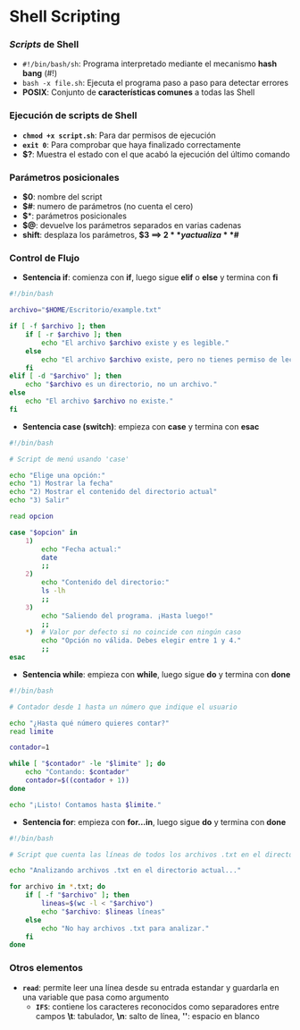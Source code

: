 # Shell Scripting

### *Scripts* de Shell
- ``#!/bin/bash/sh``: Programa interpretado mediante el mecanismo **hash bang** (#!)
- ``bash -x file.sh``: Ejecuta el programa paso a paso para detectar errores
- **POSIX**: Conjunto de **características comunes** a todas las Shell

### Ejecución de scripts de Shell
- **``chmod +x script.sh``**: Para dar permisos de ejecución
- **``exit 0``**: Para comprobar que haya finalizado correctamente
- **$?**: Muestra el estado con el que acabó la ejecución del último comando

### Parámetros posicionales
- **$0**: nombre del script
- **$#**: numero de parámetros (no cuenta el cero)
- **$***: parámetros posicionales
- **$@**: devuelve los parámetros separados en varias cadenas
- **shift**: desplaza los parámetros, **$3 ==> $2** y actualiza **$#**

### Control de Flujo
- **Sentencia if**: comienza con **if**, luego sigue **elif** o **else** y termina con **fi**
```bash
#!/bin/bash

archivo="$HOME/Escritorio/example.txt"

if [ -f $archivo ]; then
    if [ -r $archivo ]; then
        echo "El archivo $archivo existe y es legible."
    else
        echo "El archivo $archivo existe, pero no tienes permiso de lectura."
    fi
elif [ -d "$archivo" ]; then
    echo "$archivo es un directorio, no un archivo."
else
    echo "El archivo $archivo no existe."
fi
```
- **Sentencia case (switch)**: empieza con **case** y termina con **esac**
```bash
#!/bin/bash

# Script de menú usando 'case'

echo "Elige una opción:"
echo "1) Mostrar la fecha"
echo "2) Mostrar el contenido del directorio actual"
echo "3) Salir"

read opcion

case "$opcion" in
    1)
        echo "Fecha actual:"
        date
        ;;
    2)
        echo "Contenido del directorio:"
        ls -lh
        ;;
    3)
        echo "Saliendo del programa. ¡Hasta luego!"
        ;;
    *)  # Valor por defecto si no coincide con ningún caso
        echo "Opción no válida. Debes elegir entre 1 y 4."
        ;;
esac
```
- **Sentencia while**: empieza con **while**, luego sigue **do** y termina con **done**
```bash
#!/bin/bash

# Contador desde 1 hasta un número que indique el usuario

echo "¿Hasta qué número quieres contar?"
read limite

contador=1

while [ "$contador" -le "$limite" ]; do
    echo "Contando: $contador"
    contador=$((contador + 1))
done

echo "¡Listo! Contamos hasta $limite."
```
- **Sentencia for**: empieza con **for...in**, luego sigue **do** y termina con **done**
```bash
#!/bin/bash

# Script que cuenta las líneas de todos los archivos .txt en el directorio actual

echo "Analizando archivos .txt en el directorio actual..."

for archivo in *.txt; do
    if [ -f "$archivo" ]; then
        lineas=$(wc -l < "$archivo")
        echo "$archivo: $lineas líneas"
    else
        echo "No hay archivos .txt para analizar."
    fi
done
```

### Otros elementos
- **``read``**: permite leer una línea desde su entrada estandar y guardarla en una variable que pasa como argumento
    - **``IFS``**: contiene los caracteres reconocidos como separadores entre campos **\t**: tabulador, **\n**: salto de línea, **''**: espacio en blanco









